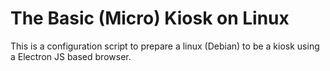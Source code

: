 # The Basic (Micro) Kiosk on Linux

This is a configuration script to prepare a linux (Debian) to be a kiosk using a Electron JS based browser.
